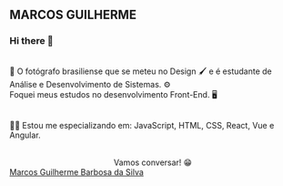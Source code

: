 ## MARCOS GUILHERME

### Hi there 👋

<br/> 📸 O fotógrafo brasiliense que se meteu no Design 🖌️ e é estudante de Análise e Desenvolvimento de Sistemas. ⚙️
<br/> Foquei meus estudos no desenvolvimento Front-End. 🖥️


<br/> 👨‍💻 Estou me especializando em: JavaScript, HTML, CSS, React, Vue e Angular.<br>
<div align="center">
<br/>Vamos conversar! 😁

</div>

<script type="text/javascript" src="https://platform.linkedin.com/badges/js/profile.js" async defer></script><div class="LI-profile-badge"  data-version="v1" data-size="large" data-locale="pt_BR" data-type="horizontal" data-theme="light" data-vanity="marcos-guilherme-barbosa-da-silva-8313121a4"><a class="LI-simple-link" href='https://br.linkedin.com/in/marcos-guilherme-barbosa-da-silva-8313121a4?trk=profile-badge'>Marcos Guilherme Barbosa da Silva</a></div>



